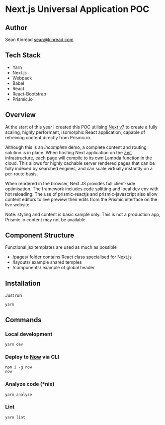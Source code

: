 # Next.js Universal Application POC


## Author
Sean Kinread
sean@kinread.com


## Tech Stack
* Yarn
* Next.js
* Webpack
* Babel
* React
* React-Bootstrap
* Prismic.io


## Overview
At the start of this year I created this POC utilising [Next v7](https://nextjs.org) to create a fully scaling, highly performant, isomorphic React application, capable of retreiving content directly from Prismic.io.

Although this is an _incomplete_ demo, a complete content and routing solution is in place. When hosting Next application on the [Zeit](https://zeit.co) infrastructure, each page will compile to its own Lambda function in the cloud. This allows for highly cachable server rendered pages that can be fully indexed by searched engines, and can scale virtually instantly on a per-route basis.

When rendered in the browser, Next JS provides full client-side optimisation. The framework includes code splitting and local dev env with hot reloading. The use of prismic-reactjs and prismic-javascript also allow content editors to live preview their edits from the Prismic interface on the live website.

Note: styling and content is basic sample only. This is not a production app, Prismic.io content may not be available.


## Component Structure
Functional jsx templates are used as much as possible

* /pages/ folder contains React class specialised for Next.js
* /layouts/ example shared temples
* /components/ example of global header


## Installation

Just run
```
yarn
```

## Commands

### Local development
```
yarn dev
```

### Deploy to [Now](https://zeit.co) via CLI
```
npm i -g now
now
```

### Analyze code (*nix)
```
yarn analyze
```

### Lint
```
yarn lint
```
